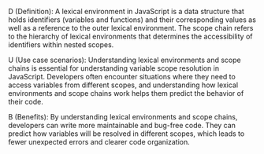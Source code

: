 D (Definition):
A lexical environment in JavaScript is a data structure that holds identifiers (variables and functions) and their corresponding values as well as a reference to the outer lexical environment. The scope chain refers to the hierarchy of lexical environments that determines the accessibility of identifiers within nested scopes.

U (Use case scenarios):
Understanding lexical environments and scope chains is essential for understanding variable scope resolution in JavaScript. Developers often encounter situations where they need to access variables from different scopes, and understanding how lexical environments and scope chains work helps them predict the behavior of their code.

B (Benefits):
By understanding lexical environments and scope chains, developers can write more maintainable and bug-free code. They can predict how variables will be resolved in different scopes, which leads to fewer unexpected errors and clearer code organization.
